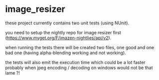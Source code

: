 # image_resizer

these project currently contains two unit tests (using NUnit).

you need to setup the nightly repo for image resizer first (https://www.myget.org/F/imazen-nightlies/api/v2).

when running the tests there will be created two files, one good and one bad one (having alpha-blending working and not working).

the tests will also emit the execution time which could be a lot faster probably when jpeg encoding / decoding on windows would not be that lame ?!

